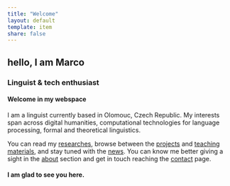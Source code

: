```yaml
---
title: "Welcome"
layout: default
template: item
share: false
---
```


## hello, I am Marco
### Linguist & tech enthusiast

#### Welcome in my webspace

I am a linguist currently based in Olomouc, Czech Republic. My interests span across digital humanities, computational technologies for language processing, formal and theoretical linguistics.

You can read my [researches](/research/), browse between the [projects](/projects/) and [teaching materials](/teaching/), and stay tuned with the [news](/news/). 
You can know me better giving a sight in the [about](/about) section and get in touch reaching the [contact](/contact/) page.

#### I am glad to see you here.
